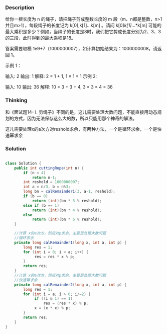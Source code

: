 ### Description

给你一根长度为 n 的绳子，请把绳子剪成整数长度的 m 段（m、n都是整数，n>1并且m>1），每段绳子的长度记为 k[0],k[1]...k[m] 。请问 k[0]*k[1]*...*k[m] 可能的最大乘积是多少？例如，当绳子的长度是8时，我们把它剪成长度分别为2、3、3的三段，此时得到的最大乘积是18。

答案需要取模 1e9+7（1000000007），如计算初始结果为：1000000008，请返回 1。

 

示例 1：

输入: 2
输出: 1
解释: 2 = 1 + 1, 1 × 1 = 1
示例 2:

输入: 10
输出: 36
解释: 10 = 3 + 3 + 4, 3 × 3 × 4 = 36




### Thinking

和《面试题14- I. 剪绳子》不同的是，这儿需要处理大数问题，不能直接用动态规划的方式，因为无法保存这么大的数，所以只能用那个神奇的解法。

这儿需要处理x的a次方对reshold求余，有两种方法，一个是循环求余，一个是快速幂求余

### Solution
```java

class Solution {
    public int cuttingRope(int n) {
        if (n < 4)
            return n-1;
        int reshold = 1000000007;
        int a = n/3, b = n%3;
        long bn = calRemainder1(3, a-1, reshold);
        if (b == 0)
            return (int)(bn * 3 % reshold);
        else if (b == 1)
            return (int)(bn * 4 % reshold);
        else
            return (int)(bn * 6 % reshold);
    }

    //计算 x的a次方，然后对p求余，主要是处理大数问题
    //循环求余
    private long calRemainder1(long x, int a, int p) {
        long res = 1;
        for (int i = 0; i < a; i++) {
             res = res * x % p;
        }
        return res;
    }
    //计算 x的a次方，然后对p求余，主要是处理大数问题
    //快速幂求余
    private long calRemainder2(long x, int a, int p) {
        long res = 1;
        for (int i = a; i > 0; i/=2) {
             if ((i & 1) == 1)
                 res = (res * x) % p;
             x = (x * x) % p;
        }
        return res;
    }
}
```